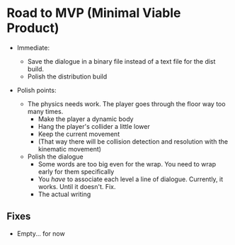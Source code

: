 # Road to MVP (Minimal Viable Product) 

- Immediate:
    - Save the dialogue in a binary file instead of a text file for the dist build.
    - Polish the distribution build

- Polish points: 
    - The physics needs work. The player goes through the floor way too many times. 
        - Make the player a dynamic body 
        - Hang the player's collider a little lower 
        - Keep the current movement
        - (That way there will be collision detection and resolution with the kinematic movement)
    - Polish the dialogue
        - Some words are too big even for the wrap. You need to wrap early for them specifically 
        - You _have_ to associate each level a line of dialogue. Currently, it works. Until it doesn't. Fix.
        - The actual writing 

## Fixes 

- Empty... for now
